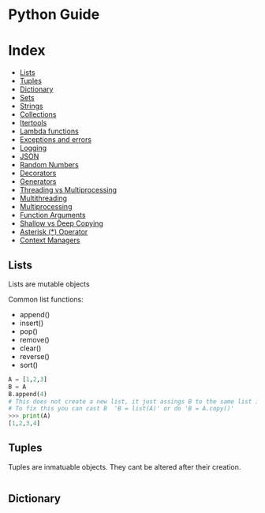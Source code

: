 # Python Guide
# Index
* [Lists](#lists)
* [Tuples](#tuples)
* [Dictionary](#dictionary)
* [Sets](#)
* [Strings](#)
* [Collections](#)
* [Itertools](#)
* [Lambda functions](#)
* [Exceptions and errors](#)
* [Logging](#)
* [JSON](#)
* [Random Numbers](#)
* [Decorators](#)
* [Generators](#)
* [Threading vs Multiprocessing](#)
* [Multithreading](#)
* [Multiprocessing](#)
* [Function Arguments](#)
* [Shallow vs Deep Copying](#)
* [Asterisk (*) Operator](#)
* [Context Managers](#)

## Lists
Lists are mutable objects

Common list functions: 
* append()
* insert()
* pop()
* remove()
* clear()
* reverse()
* sort() 

```python
A = [1,2,3]
B = A
B.append(4)
# This does not create a new list, it just assings B to the same list inside the memory
# To fix this you can cast B  'B = list(A)' or do 'B = A.copy()' 
>>> print(A)
[1,2,3,4] 
```
## Tuples
Tuples are inmatuable objects. They cant be altered after their creation.

```python

```
## Dictionary

```python

```